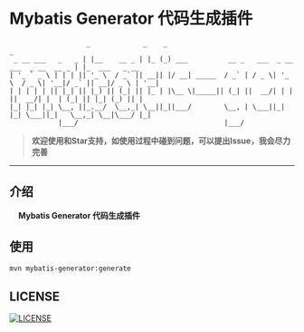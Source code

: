 # Mybatis Generator 代码生成插件 <GitHubLink repo="JoeyBling/mybatis-generator"/>

```
                   _             _    _                                                    _
 _ __ ___   _   _ | |__    __ _ | |_ (_) ___          __ _   ___  _ __    ___  _ __  __ _ | |_  ___   _ __
| '_ ` _ \ | | | || '_ \  / _` || __|| |/ __| _____  / _` | / _ \| '_ \  / _ \| '__|/ _` || __|/ _ \ | '__|
| | | | | || |_| || |_) || (_| || |_ | |\__ \|_____|| (_| ||  __/| | | ||  __/| |  | (_| || |_| (_) || |
|_| |_| |_| \__, ||_.__/  \__,_| \__||_||___/        \__, | \___||_| |_| \___||_|   \__,_| \__|\___/ |_|
            |___/                                    |___/
```

> **欢迎使用和Star支持，如使用过程中碰到问题，可以提出Issue，我会尽力完善**

------------------

## 介绍
&#160;&#160;&#160;&#160;**Mybatis Generator 代码生成插件**

## 使用

```bash
mvn mybatis-generator:generate
```

## LICENSE
[![LICENSE](https://img.shields.io/github/license/JoeyBling/mybatis-generator "LICENSE")](https://github.com/JoeyBling/mybatis-generator/blob/master/LICENSE "LICENSE")